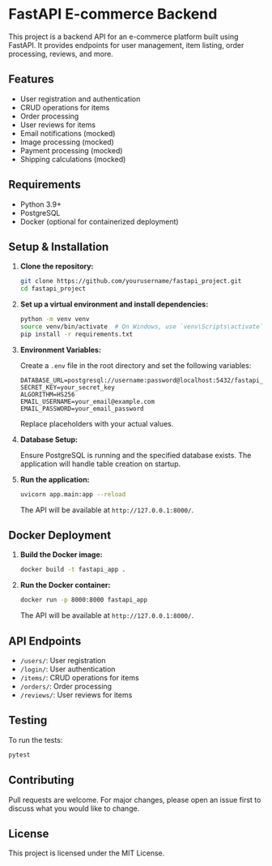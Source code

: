 # FastAPI E-commerce Backend

This project is a backend API for an e-commerce platform built using FastAPI. It provides endpoints for user management, item listing, order processing, reviews, and more.

## Features

- User registration and authentication
- CRUD operations for items
- Order processing
- User reviews for items
- Email notifications (mocked)
- Image processing (mocked)
- Payment processing (mocked)
- Shipping calculations (mocked)

## Requirements

- Python 3.9+
- PostgreSQL
- Docker (optional for containerized deployment)

## Setup & Installation

1. **Clone the repository:**

    ```bash
    git clone https://github.com/yourusername/fastapi_project.git
    cd fastapi_project
    ```

2. **Set up a virtual environment and install dependencies:**

    ```bash
    python -m venv venv
    source venv/bin/activate  # On Windows, use `venv\Scripts\activate`
    pip install -r requirements.txt
    ```

3. **Environment Variables:**

    Create a `.env` file in the root directory and set the following variables:

    ```
    DATABASE_URL=postgresql://username:password@localhost:5432/fastapi_db
    SECRET_KEY=your_secret_key
    ALGORITHM=HS256
    EMAIL_USERNAME=your_email@example.com
    EMAIL_PASSWORD=your_email_password
    ```

    Replace placeholders with your actual values.

4. **Database Setup:**

    Ensure PostgreSQL is running and the specified database exists. The application will handle table creation on startup.

5. **Run the application:**

    ```bash
    uvicorn app.main:app --reload
    ```

    The API will be available at `http://127.0.0.1:8000/`.

## Docker Deployment

1. **Build the Docker image:**

    ```bash
    docker build -t fastapi_app .
    ```

2. **Run the Docker container:**

    ```bash
    docker run -p 8000:8000 fastapi_app
    ```

    The API will be available at `http://127.0.0.1:8000/`.

## API Endpoints

- `/users/`: User registration
- `/login/`: User authentication
- `/items/`: CRUD operations for items
- `/orders/`: Order processing
- `/reviews/`: User reviews for items

## Testing

To run the tests:

```bash
pytest
```

## Contributing

Pull requests are welcome. For major changes, please open an issue first to discuss what you would like to change.

## License

This project is licensed under the MIT License.
